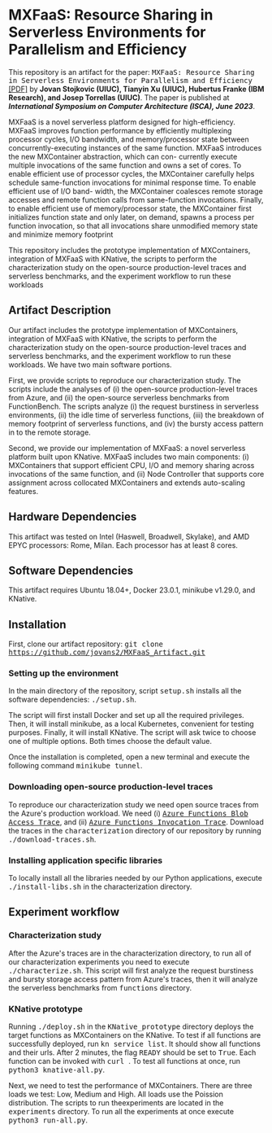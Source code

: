 # MXFaaS: Resource Sharing in Serverless Environments for Parallelism and Efficiency

This repository is an artifact for the paper: <tt>MXFaaS: Resource Sharing in Serverless Environments for Parallelism and Efficiency</tt> <a href="../files/MXFaaS_ISCA2023_Final.pdf" target="_blank">[PDF]</a> by __Jovan Stojkovic (UIUC), Tianyin Xu (UIUC), Hubertus Franke (IBM Research), and Josep Torrellas (UIUC)__. The paper is published at <em>__International Symposium on Computer Architecture (ISCA), June 2023__</em>.

MXFaaS is a novel serverless platform designed for high-efficiency. MXFaaS improves function performance by efficiently multiplexing processor
cycles, I/O bandwidth, and memory/processor state between
concurrently-executing instances of the same function. MXFaaS
introduces the new MXContainer abstraction, which can con-
currently execute multiple invocations of the same function and
owns a set of cores. To enable efficient use of processor cycles, the
MXContainer carefully helps schedule same-function invocations
for minimal response time. To enable efficient use of I/O band-
width, the MXContainer coalesces remote storage accesses and
remote function calls from same-function invocations. Finally, to
enable efficient use of memory/processor state, the MXContainer
first initializes function state and only later, on demand, spawns
a process per function invocation, so that all invocations share
unmodified memory state and minimize memory footprint 

This repository includes the prototype implementation of MXContainers, integration of MXFaaS with KNative, 
the scripts to perform the characterization study on the open-source
production-level traces and serverless benchmarks, and the
experiment workflow to run these workloads


## Artifact Description
Our artifact includes the prototype implementation of MXContainers, integration of MXFaaS with KNative,
the scripts to perform the characterization study on the open-source production-level traces and serverless benchmarks, and the experiment workflow to run these workloads. We have two main software portions. 

First, we provide scripts to reproduce our characterization study.
The scripts include the analyses of (i) the open-source production-level traces from Azure, and (ii) the open-source serverless benchmarks from FunctionBench.
The scripts analyze (i) the request burstiness in serverless environments, (ii) the idle time of serverless functions,
(iii) the breakdown of memory footprint of serverless functions,
and (iv) the bursty access pattern in to the remote storage.

Second, we provide our implementation of MXFaaS: a novel serverless platform built upon KNative. MXFaaS includes two main components: (i) MXContainers that support efficient CPU, I/O and memory sharing across invocations of the same function, 
and (ii) Node Controller that supports core assignment across collocated MXContainers and extends auto-scaling features.

## Hardware Dependencies

This artifact was tested on Intel (Haswell, Broadwell, Skylake), and AMD EPYC processors: Rome, Milan. Each processor has at least 8 cores.

## Software Dependencies

This artifact requires Ubuntu 18.04+, Docker 23.0.1, minikube v1.29.0, and KNative.

## Installation

First, clone our artifact repository:
<tt> git clone https://github.com/jovans2/MXFaaS_Artifact.git </tt>

### Setting up the environment
In the main directory of the repository, script <tt>setup.sh</tt>
installs all the software dependencies: <tt>./setup.sh</tt>.

The script will first install Docker and set up all the required privileges.
Then, it will install minikube, as a local Kubernetes, convenient for testing purposes.
Finally, it will install KNative.
The script will ask twice to choose one of multiple options. 
Both times choose the default value.

Once the installation is completed, open a new terminal and execute the following command <tt>minikube tunnel</tt>.

### Downloading open-source production-level traces
To reproduce our characterization study we need open source traces from the Azure's production workload.
We need (i) [<tt>Azure Functions Blob Access Trace</tt>](https://github.com/Azure/AzurePublicDataset/blob/master/AzureFunctionsBlobDataset2020.md), and 
(ii) [<tt>Azure Functions Invocation Trace</tt>](https://github.com/Azure/AzurePublicDataset/blob/master/AzureFunctionsInvocationTrace2021.md).
Download the traces in the <tt>characterization</tt> directory of our repository by running
<tt>./download-traces.sh</tt>.

### Installing application specific libraries
To locally install all the libraries needed by our Python applications, execute
<tt>./install-libs.sh</tt> in the characterization directory.


## Experiment workflow

### Characterization study
After the Azure's traces are in the characterization directory, to run all of our characterization experiments 
you need to execute <tt>./characterize.sh</tt>.
This script will first analyze the request burstiness and
bursty storage access pattern
from
Azure's traces, 
then it will analyze the serverless benchmarks from 
<tt>functions</tt> directory.

### KNative prototype
Running <tt>./deploy.sh</tt> in the <tt>KNative_prototype</tt> directory deploys the target functions as MXContainers on the KNative.
To test if all functions are successfully deployed, run
<tt>kn service list</tt>.
It should show all functions and their urls.
After 2 minutes, the flag <tt>READY</tt> should be set to <tt>True</tt>.
Each function can be invoked with <tt>curl <ip-addr></tt>. 
  To test all functions at once, run <tt>python3 knative-all.py</tt>.


Next, we need to test the performance of MXContainers. There are three loads we test: Low, Medium and High. All loads use the Poission distribution.
  The scripts to run theexperiments are located in the <tt>experiments</tt> directory.
  To run all the experiments at once execute <tt>python3 run-all.py</tt>.
